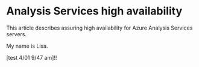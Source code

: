 # Analysis Services high availability

This article describes assuring high availability for Azure Analysis Services servers. 

My name is Lisa.

[test 4/01 9/47 am]!!
